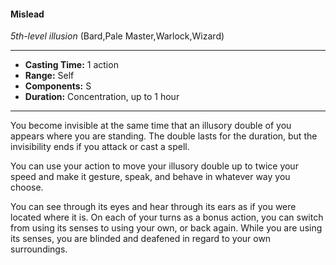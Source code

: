 #### Mislead
*5th-level illusion* (Bard,Pale Master,Warlock,Wizard)
___
- **Casting Time:** 1 action
- **Range:** Self
- **Components:** S
- **Duration:** Concentration, up to 1 hour
---
You become invisible at the same time that an illusory double of you appears where you are standing. The double lasts for the duration, but the invisibility ends if you attack or cast a spell.

You can use your action to move your illusory double up to twice your speed and make it gesture, speak, and behave in whatever way you choose.

You can see through its eyes and hear through its ears as if you were located where it is. On each of your turns as a bonus action, you can switch from using its senses to using your own, or back again. While you are using its senses, you are blinded and deafened in regard to your own surroundings.